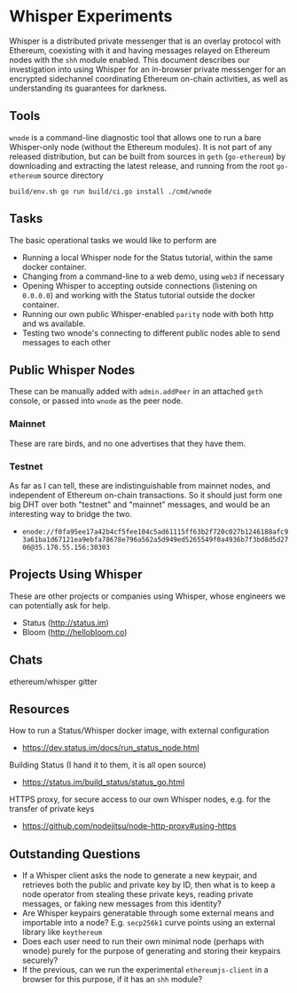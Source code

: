 Whisper Experiments
===================

Whisper is a distributed private messenger that is an overlay protocol with Ethereum,
coexisting with it and having messages relayed on Ethereum nodes with the `shh` module
enabled. This document describes our investigation into using Whisper for an in-browser
private messenger for an encrypted sidechannel coordinating Ethereum on-chain activities,
as well as understanding its guarantees for darkness.

## Tools

`wnode` is a command-line diagnostic tool that allows one to run a bare Whisper-only node
(without the Ethereum modules). It is not part of any released distribution, but can be
built from sources in `geth` (`go-ethereum`) by downloading and extracting the latest
release, and running from the root `go-ethereum` source directory
```
build/env.sh go run build/ci.go install ./cmd/wnode
```

## Tasks

The basic operational tasks we would like to perform are

* Running a local Whisper node for the Status tutorial, within the same docker container.
* Changing from a command-line to a web demo, using `web3` if necessary
* Opening Whisper to accepting outside connections (listening on `0.0.0.0`) and working with the Status tutorial outside the docker container.
* Running our own public Whisper-enabled `parity` node with both http and ws available.
* Testing two wnode's connecting to different public nodes able to send messages to each other

## Public Whisper Nodes

These can be manually added with `admin.addPeer` in an attached `geth` console,
or passed into `wnode` as the peer node.

### Mainnet

These are rare birds, and no one advertises that they have them.

### Testnet

As far as I can tell, these are indistinguishable from mainnet nodes, and independent of
Ethereum on-chain transactions. So it should just form one big DHT over both "testnet"
and "mainnet" messages, and would be an interesting way to bridge the two.

* `enode://f0fa95ee17a42b4cf5fee104c5ad61115ff63b2f720c027b1246188afc93a61ba1d67121ea9ebfa78678e796a562a5d949ed5265549f0a4936b7f3bd8d5d2706@35.170.55.156:30303`

## Projects Using Whisper

These are other projects or companies using Whisper, whose engineers we can potentially ask for help.
* Status (http://status.im)
* Bloom (http://hellobloom.co)

## Chats

ethereum/whisper gitter

## Resources

How to run a Status/Whisper docker image, with external configuration
* https://dev.status.im/docs/run_status_node.html

Building Status (I hand it to them, it is all open source)
* https://status.im/build_status/status_go.html

HTTPS proxy, for secure access to our own Whisper nodes, e.g. for the transfer of private keys
* https://github.com/nodejitsu/node-http-proxy#using-https

## Outstanding Questions

* If a Whisper client asks the node to generate a new keypair, and retrieves both the public and private key by ID,
then what is to keep a node operator from stealing these private keys, reading private messages, or faking new messages
from this identity?
* Are Whisper keypairs generatable through some external means and importable into a node? E.g. `secp256k1` curve points
using an external library like `keythereum`
* Does each user need to run their own minimal node (perhaps with wnode) purely for the purpose of generating and storing
their keypairs securely?
* If the previous, can we run the experimental `ethereumjs-client` in a browser for this purpose, if it has an `shh` module?
